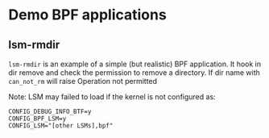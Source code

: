 # Demo BPF applications

## lsm-rmdir

`lsm-rmdir` is an example of a simple (but realistic) BPF application. It
hook in dir remove and check the permission to remove a directory. If dir 
name with `can_not_rm` will raise Operation not permitted

Note: LSM may failed to load if the kernel is not configured as:

```
CONFIG_DEBUG_INFO_BTF=y
CONFIG_BPF_LSM=y
CONFIG_LSM="[other LSMs],bpf"
```
